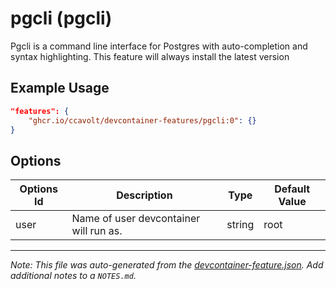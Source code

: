 
# pgcli (pgcli)

Pgcli is a command line interface for Postgres with auto-completion and syntax highlighting. This feature will always install the latest version

## Example Usage

```json
"features": {
    "ghcr.io/ccavolt/devcontainer-features/pgcli:0": {}
}
```

## Options

| Options Id | Description | Type | Default Value |
|-----|-----|-----|-----|
| user | Name of user devcontainer will run as. | string | root |



---

_Note: This file was auto-generated from the [devcontainer-feature.json](https://github.com/ccavolt/devcontainer-features/blob/main/src/pgcli/devcontainer-feature.json).  Add additional notes to a `NOTES.md`._
